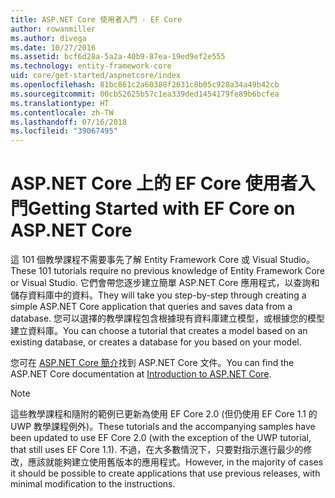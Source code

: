 ```yaml
---
title: ASP.NET Core 使用者入門 - EF Core
author: rowanmiller
ms.author: divega
ms.date: 10/27/2016
ms.assetid: bcf6d28a-5a2a-40b9-87ea-19ed9ef2e555
ms.technology: entity-framework-core
uid: core/get-started/aspnetcore/index
ms.openlocfilehash: 81bc861c2a60388f2631c8b05c928a34a49b42cb
ms.sourcegitcommit: 00cb52625b57c1ea339ded1454179fe89b6bcfea
ms.translationtype: HT
ms.contentlocale: zh-TW
ms.lasthandoff: 07/16/2018
ms.locfileid: "39067495"
---
```

# <a name="getting-started-with-ef-core-on-aspnet-core"></a><span data-ttu-id="a31c5-102">ASP.NET Core 上的 EF Core 使用者入門</span><span class="sxs-lookup"><span data-stu-id="a31c5-102">Getting Started with EF Core on ASP.NET Core</span></span>

<span data-ttu-id="a31c5-103">這 101 個教學課程不需要事先了解 Entity Framework Core 或 Visual Studio。</span><span class="sxs-lookup"><span data-stu-id="a31c5-103">These 101 tutorials require no previous knowledge of Entity Framework Core or Visual Studio.</span></span> <span data-ttu-id="a31c5-104">它們會帶您逐步建立簡單 ASP.NET Core 應用程式，以查詢和儲存資料庫中的資料。</span><span class="sxs-lookup"><span data-stu-id="a31c5-104">They will take you step-by-step through creating a simple ASP.NET Core application that queries and saves data from a database.</span></span> <span data-ttu-id="a31c5-105">您可以選擇的教學課程包含根據現有資料庫建立模型，或根據您的模型建立資料庫。</span><span class="sxs-lookup"><span data-stu-id="a31c5-105">You can choose a tutorial that creates a model based on an existing database, or creates a database for you based on your model.</span></span>

<span data-ttu-id="a31c5-106">您可在 [ASP.NET Core 簡介](/aspnet/core/)找到 ASP.NET Core 文件。</span><span class="sxs-lookup"><span data-stu-id="a31c5-106">You can find the ASP.NET Core documentation at [Introduction to ASP.NET Core](/aspnet/core/).</span></span>

> [!NOTE]  
> <span data-ttu-id="a31c5-107">這些教學課程和隨附的範例已更新為使用 EF Core 2.0 (但仍使用 EF Core 1.1 的 UWP 教學課程例外)。</span><span class="sxs-lookup"><span data-stu-id="a31c5-107">These tutorials and the accompanying samples have been updated to use EF Core 2.0 (with the exception of the UWP tutorial, that still uses EF Core 1.1).</span></span> <span data-ttu-id="a31c5-108">不過，在大多數情況下，只要對指示進行最少的修改，應該就能夠建立使用舊版本的應用程式。</span><span class="sxs-lookup"><span data-stu-id="a31c5-108">However, in the majority of cases it should be possible to create applications that use previous releases, with minimal modification to the instructions.</span></span>
